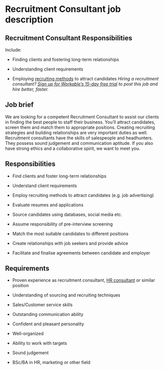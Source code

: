 # Recruitment Consultant job description


## Recruitment Consultant Responsibilities

Include:

* Finding clients and fostering long-term relationships

* Understanding client requirements

* Employing <a href="https://resources.workable.com/blog/filling-your-talent-pool">recruiting methods</a> to attract candidates
<em>Hiring a recruitment consultant? <a href="https://www.workable.com/post-jobs-for-free/customize?wid=5379&amp;utm_page=recruitment-consultant-job-description&amp;utm_program=ad-unit-right&amp;utm_tracking=job-descriptions-human-resources-job-descriptions">Sign up for Workable’s 15-day free trial</a> to post this job and hire better, faster.</em>


## Job brief

We are looking for a competent Recruitment Consultant to assist our clients in finding the best people to staff their business. You’ll attract candidates, screen them and match them to appropriate positions. Creating recruiting strategies and building relationships are very important duties as well.
Recruitment consultants have the skills of salespeople and headhunters. They possess sound judgement and communication aptitude. If you also have strong ethics and a collaborative spirit, we want to meet you.


## Responsibilities

* Find clients and foster long-term relationships

* Understand client requirements

* Employ recruiting methods to attract candidates (e.g. job advertising)

* Evaluate resumes and applications

* Source candidates using databases, social media etc.

* Assume responsibility of pre-interview screening

* Match the most suitable candidates to different positions

* Create relationships with job seekers and provide advice

* Facilitate and finalise agreements between candidate and employer


## Requirements

* Proven experience as recruitment consultant, <a href="https://resources.workable.com/hr-consultant-interview-questions">HR consultant</a> or similar position

* Understanding of sourcing and recruiting techniques

* Sales/Customer service skills

* Outstanding communication ability

* Confident and pleasant personality

* Well-organized

* Ability to work with targets

* Sound judgement

* BSc/BA in HR, marketing or other field
